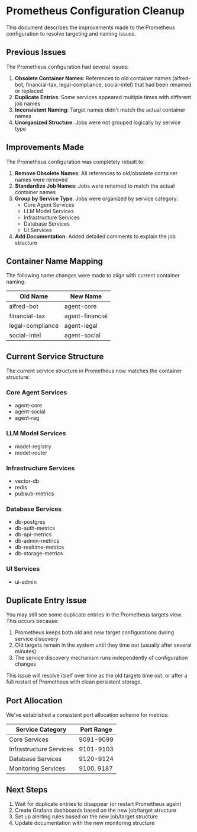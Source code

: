 # Prometheus Configuration Cleanup

This document describes the improvements made to the Prometheus configuration to resolve targeting and naming issues.

## Previous Issues

The Prometheus configuration had several issues:

1. **Obsolete Container Names**: References to old container names (alfred-bot, financial-tax, legal-compliance, social-intel) that had been renamed or replaced
2. **Duplicate Entries**: Some services appeared multiple times with different job names
3. **Inconsistent Naming**: Target names didn't match the actual container names
4. **Unorganized Structure**: Jobs were not grouped logically by service type

## Improvements Made

The Prometheus configuration was completely rebuilt to:

1. **Remove Obsolete Names**: All references to old/obsolete container names were removed
2. **Standardize Job Names**: Jobs were renamed to match the actual container names
3. **Group by Service Type**: Jobs were organized by service category:
   - Core Agent Services
   - LLM Model Services
   - Infrastructure Services
   - Database Services
   - UI Services
4. **Add Documentation**: Added detailed comments to explain the job structure

## Container Name Mapping

The following name changes were made to align with current container naming:

| Old Name | New Name |
|----------|----------|
| alfred-bot | agent-core |
| financial-tax | agent-financial |
| legal-compliance | agent-legal |
| social-intel | agent-social |

## Current Service Structure

The current service structure in Prometheus now matches the container structure:

### Core Agent Services
- agent-core
- agent-social
- agent-rag

### LLM Model Services
- model-registry
- model-router

### Infrastructure Services
- vector-db
- redis
- pubsub-metrics

### Database Services
- db-postgres
- db-auth-metrics
- db-api-metrics
- db-admin-metrics
- db-realtime-metrics
- db-storage-metrics

### UI Services
- ui-admin

## Duplicate Entry Issue

You may still see some duplicate entries in the Prometheus targets view. This occurs because:

1. Prometheus keeps both old and new target configurations during service discovery
2. Old targets remain in the system until they time out (usually after several minutes)
3. The service discovery mechanism runs independently of configuration changes

This issue will resolve itself over time as the old targets time out, or after a full restart of Prometheus with clean persistent storage.

## Port Allocation

We've established a consistent port allocation scheme for metrics:

| Service Category | Port Range |
|------------------|------------|
| Core Services | 9091-9099 |
| Infrastructure Services | 9101-9103 |
| Database Services | 9120-9124 |
| Monitoring Services | 9100, 9187 |

## Next Steps

1. Wait for duplicate entries to disappear (or restart Prometheus again)
2. Create Grafana dashboards based on the new job/target structure
3. Set up alerting rules based on the new job/target structure
4. Update documentation with the new monitoring structure
